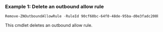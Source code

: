 ### Example 1: Delete an outbound allow rule
```powershell
Remove-ZNOutboundAllowRule -RuleId 90cf60bc-64f0-48de-95ba-d0e3fadc200b

```

This cmdlet deletes an outbound allow rule.